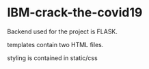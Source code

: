 # IBM-crack-the-covid19

Backend used for the project is FLASK.

templates contain two HTML files.

styling is  contained in static/css
